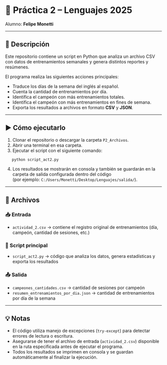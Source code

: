 # 🧠 Práctica 2 – Lenguajes 2025

Alumno: **Felipe Monetti**

---

## 🧾 Descripción

Este repositorio contiene un script en Python que analiza un archivo CSV con datos de entrenamientos semanales y genera distintos reportes y resúmenes.

El programa realiza las siguientes acciones principales:

- Traduce los días de la semana del inglés al español.  
- Cuenta la cantidad de entrenamientos por día.  
- Identifica el campeón con más entrenamientos totales.  
- Identifica el campeón con más entrenamientos en fines de semana.  
- Exporta los resultados a archivos en formato **CSV** y **JSON**.

---

## ▶️ Cómo ejecutarlo

1. Clonar el repositorio o descargar la carpeta `P2_Archivos`.  
2. Abrir una terminal en esa carpeta.  
3. Ejecutar el script con el siguiente comando:
```bash
   python script_act2.py
   ```
4. Los resultados se mostrarán en consola y también se guardarán en la carpeta de salida configurada dentro del código  
   (por ejemplo: `C:/Users/Monetti/Desktop/Lenguajes/salida/`).

---

## 📂 Archivos

### 📥 Entrada
- `actividad_2.csv` → contiene el registro original de entrenamientos (día, campeón, cantidad de sesiones, etc.)

### 📜 Script principal
- `script_act2.py` → código que analiza los datos, genera estadísticas y exporta los resultados

### 📤 Salida
- `campeones_cantidades.csv` → cantidad de sesiones por campeón  
- `resumen_entrenamientos_por_dia.json` → cantidad de entrenamientos por día de la semana  

---

## 💡 Notas

- El código utiliza manejo de excepciones (`try-except`) para detectar errores de lectura o escritura.  
- Asegurarse de tener el archivo de entrada (`actividad_2.csv`) disponible en la ruta especificada antes de ejecutar el programa.  
- Todos los resultados se imprimen en consola y se guardan automáticamente al finalizar la ejecución.

